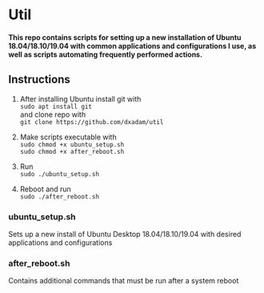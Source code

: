 # Util
#### This repo contains scripts for setting up a new installation of Ubuntu 18.04/18.10/19.04 with common applications and configurations I use, as well as scripts automating frequently performed actions. 

## Instructions
1. After installing Ubuntu install git with  
	`sudo apt install git`  
and clone repo with  
	`git clone https://github.com/dxadam/util`

2. Make scripts executable with  
	`sudo chmod +x ubuntu_setup.sh`  
	`sudo chmod +x after_reboot.sh`

3. Run  
	`sudo ./ubuntu_setup.sh`

4. Reboot and run  
	`sudo ./after_reboot.sh`

### ubuntu_setup.sh
Sets up a new install of Ubuntu Desktop 18.04/18.10/19.04 with desired applications and configurations

### after_reboot.sh
Contains additional commands that must be run after a system reboot
